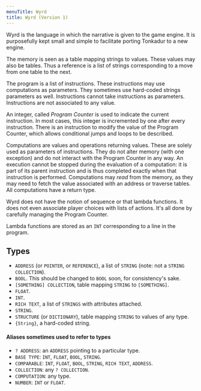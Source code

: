 ```yaml
---
menuTitle: Wyrd
title: Wyrd (Version 1)
---
```

Wyrd is the language in which the narrative is given to the game engine. It is
purposefully kept small and simple to facilitate porting Tonkadur to a new
engine.

The memory is seen as a table mapping strings to values. These values may also
be tables. Thus a reference is a list of strings corresponding to a move from
one table to the next.

The program is a list of instructions. These instructions may use computations
as parameters. They sometimes use hard-coded strings parameters as well.
Instructions cannot take instructions as parameters. Instructions are not
associated to any value.

An integer, called _Program Counter_ is used to indicate the current
instruction. In most cases, this integer is incremented by one after every
instruction. There is an instruction to modify the value of the Program Counter,
which allows conditional jumps and loops to be described.

Computations are values and operations returning values. These are solely used
as parameters of instructions. They do not alter memory (with one exception)
and do not interact with the Program Counter in any way. An execution cannot be
stopped during the evaluation of a computation: it is part of its parent
instruction and is thus completed exactly when that instruction is performed.
Computations may _read_ from the memory, as they may need to fetch the value
associated with an address or traverse tables. All computations have a return
type.

Wyrd does not have the notion of sequence or that lambda functions. It does not
even associate player choices with lists of actions. It's all done by carefully
managing the Program Counter.

Lambda functions are stored as an `INT` corresponding to a line in the program.

## Types
* `ADDRESS` (or `POINTER`, or `REFERENCE`), a list of `STRING` (note: not a
   `STRING COLLECTION`).
* `BOOL`. This should be changed to `BOOL` soon, for consistency's sake.
* `[SOMETHING] COLLECTION`, table mapping `STRING` to `[SOMETHING]`.
* `FLOAT`.
* `INT`.
* `RICH TEXT`, a list of `STRINGS` with attributes attached.
* `STRING`.
* `STRUCTURE` (or `DICTIONARY`), table mapping `STRING` to values of any type.
* `{String}`, a hard-coded string.

#### Aliases sometimes used to refer to types
* `? ADDRESS`: an `ADDRESS` pointing to a particular type.
* `BASE TYPE`: `INT`, `FLOAT`, `BOOL`, `STRING`.
* `COMPARABLE`: `INT`, `FLOAT`, `BOOL`, `STRING`, `RICH TEXT`, `ADDRESS`.
* `COLLECTION`: any `? COLLECTION`.
* `COMPUTATION`: any type.
* `NUMBER`: `INT` or `FLOAT`.
